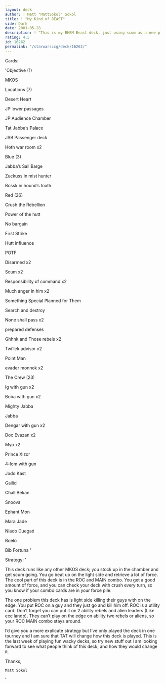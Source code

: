 ```yaml
---
layout: deck
author: ! Matt "MattSokol" Sokol
title: ! "My Kind of BEAST"
side: Dark
date: 2001-05-28
description: ! "This is my BHBM Beast deck, just using scum as a new platform."
rating: 4.5
id: 16262
permalink: "/starwarsccg/deck/16262/"
---
```

Cards: 

'Objective (1)

MKOS


Locations (7)

Desert Heart

JP lower passages

JP Audience Chamber

Tat Jabba’s Palace

JSB Passenger deck

Hoth war room x2


Blue (3)

Jabba’s Sail Barge

Zuckuss in mist hunter

Bossk in hound’s tooth


Red (26)

Crush the Rebellion

Power of the hutt

No bargain

First Strike

Hutt influence

POTF

Disarmed x2

Scum x2

Responsibility of command x2

Much anger in him x2

Something Special Planned for Them 

Search and destroy

None shall pass x2

prepared defenses

Ghhhk and Those rebels x2

Twi’lek advisor x2

Point Man

evader monnok x2


The Crew (23)

Ig with gun x2

Boba with gun x2

Mighty Jabba

Jabba

Dengar with gun x2

Doc Evazan x2

Myo x2

Prince Xizor

4-lom with gun

Jodo Kast

Gailid

Chall Bekan

Snoova

Ephant Mon

Mara Jade

Niado Duegad

Boelo

Bib Fortuna '

Strategy: '

This deck runs like any other MKOS deck; you stock up in the chamber and get scum going. You go beat up on the light side and retrieve a lot of force. The cool part of this deck is in the ROC and MAIN combo. You get a good amount of force, and you can check your deck with crush every turn, so you know if your combo cards are in your force pile.


The one problem this deck has is light side killing their guys with on the edge. You put ROC on a guy and they just go and kill him off. ROC is a utility card. Don’t forget you can put it on 2 ability rebels and alien leaders (Like ecc lando). They can’t play on the edge on ability two rebels or aliens, so your ROC MAIN combo stays around. 


I’d give you a more explicate strategy but I’ve only played the deck in one tourney and I am sure that TAT will change how this deck is played. This is the last week of playing fun wacky decks, so try new stuff out I am looking forward to see what people think of this deck, and how they would change it. 


Thanks,

	Matt Sokol

'
